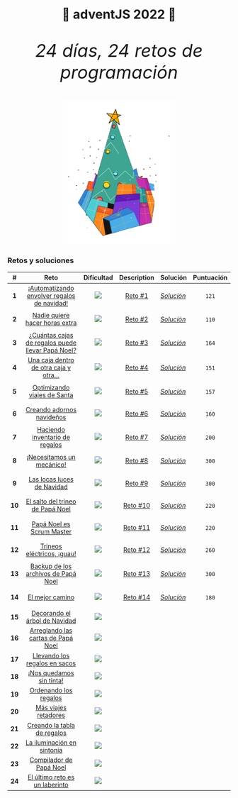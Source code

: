 <h1 align="center">🎄 adventJS 2022 🎄</h1>

<p align="center" style="font-size:40px"><em>24 días, 24 retos de programación</em></p>

<p align="center"> 
  <img width=50% src=../images/2022/chrismas-tree.png/>
</p>

<h3>Retos y soluciones</h3>

|   #    |                                                Reto                                                 |                               Dificultad                               |                                                  Description                                                   | Solución                                                                                                        | Puntuación                             |
| :----: | :-------------------------------------------------------------------------------------------------: | :--------------------------------------------------------------------: | :------------------------------------------------------------------------------------------------------------: | --------------------------------------------------------------------------------------------------------------- | -------------------------------------- |
| **1**  |    [¡Automatizando envolver regalos de navidad!](https://2022.adventjs.dev/es/challenges/2022/1)    | [![](https://img.shields.io/badge/-Fácil-brightgreen?style=plastic)]() |  [Reto #1](https://github.com/ElenaPalomar/adventJS/blob/main/adventjs-2022/challenges/challenge-1/README.md)  | [_Solución_](https://github.com/ElenaPalomar/adventJS/blob/main/adventjs-2022/challenges/challenge-1/index.js)  | <p align="center"><code>121</code></p> |
| **2**  |          [Nadie quiere hacer horas extra](https://2022.adventjs.dev/es/challenges/2022/2)           | [![](https://img.shields.io/badge/-Fácil-brightgreen?style=plastic)]() |  [Reto #2](https://github.com/ElenaPalomar/adventJS/blob/main/adventjs-2022/challenges/challenge-2/README.md)  | [_Solución_](https://github.com/ElenaPalomar/adventJS/blob/main/adventjs-2022/challenges/challenge-2/index.js)  | <p align="center"><code>110</code></p> |
| **3**  | [¿Cuántas cajas de regalos puede llevar Papá Noel?](https://2022.adventjs.dev/es/challenges/2022/3) | [![](https://img.shields.io/badge/-Fácil-brightgreen?style=plastic)]() |  [Reto #3](https://github.com/ElenaPalomar/adventJS/blob/main/adventjs-2022/challenges/challenge-3/README.md)  | [_Solución_](https://github.com/ElenaPalomar/adventJS/blob/main/adventjs-2022/challenges/challenge-3/index.js)  | <p align="center"><code>164</code></p> |
| **4**  |      [Una caja dentro de otra caja y otra...](https://2022.adventjs.dev/es/challenges/2022/4)       |   [![](https://img.shields.io/badge/-Medio-F39C12?style=plastic)]()    |  [Reto #4](https://github.com/ElenaPalomar/adventJS/blob/main/adventjs-2022/challenges/challenge-4/README.md)  | [_Solución_](https://github.com/ElenaPalomar/adventJS/blob/main/adventjs-2022/challenges/challenge-4/index.js)  | <p align="center"><code>151</code></p> |
| **5**  |            [Optimizando viajes de Santa](https://2022.adventjs.dev/es/challenges/2022/5)            |  [![](https://img.shields.io/badge/-Difícil-C0392B?style=plastic)]()   |  [Reto #5](https://github.com/ElenaPalomar/adventJS/blob/main/adventjs-2022/challenges/challenge-5/README.md)  | [_Solución_](https://github.com/ElenaPalomar/adventJS/blob/main/adventjs-2022/challenges/challenge-5/index.js)  | <p align="center"><code>157</code></p> |
| **6**  |             [Creando adornos navideños](https://2022.adventjs.dev/es/challenges/2022/6)             |   [![](https://img.shields.io/badge/-Medio-F39C12?style=plastic)]()    |  [Reto #6](https://github.com/ElenaPalomar/adventJS/blob/main/adventjs-2022/challenges/challenge-6/README.md)  | [_Solución_](https://github.com/ElenaPalomar/adventJS/blob/main/adventjs-2022/challenges/challenge-6/index.js)  | <p align="center"><code>160</code></p> |
| **7**  |          [Haciendo inventario de regalos](https://2022.adventjs.dev/es/challenges/2022/7)           | [![](https://img.shields.io/badge/-Fácil-brightgreen?style=plastic)]() |  [Reto #7](https://github.com/ElenaPalomar/adventJS/blob/main/adventjs-2022/challenges/challenge-7/README.md)  | [_Solución_](https://github.com/ElenaPalomar/adventJS/blob/main/adventjs-2022/challenges/challenge-7/index.js)  | <p align="center"><code>200</code></p> |
| **8**  |             [¡Necesitamos un mecánico!](https://2022.adventjs.dev/es/challenges/2022/8)             |   [![](https://img.shields.io/badge/-Medio-F39C12?style=plastic)]()    |  [Reto #8](https://github.com/ElenaPalomar/adventJS/blob/main/adventjs-2022/challenges/challenge-8/README.md)  | [_Solución_](https://github.com/ElenaPalomar/adventJS/blob/main/adventjs-2022/challenges/challenge-8/index.js)  | <p align="center"><code>300</code></p> |
| **9**  |            [Las locas luces de Navidad](https://2022.adventjs.dev/es/challenges/2022/9)             | [![](https://img.shields.io/badge/-Fácil-brightgreen?style=plastic)]() |  [Reto #9](https://github.com/ElenaPalomar/adventJS/blob/main/adventjs-2022/challenges/challenge-9/README.md)  | [_Solución_](https://github.com/ElenaPalomar/adventJS/blob/main/adventjs-2022/challenges/challenge-9/index.js)  | <p align="center"><code>300</code></p> |
| **10** |         [El salto del trineo de Papá Noel](https://2022.adventjs.dev/es/challenges/2022/10)         |   [![](https://img.shields.io/badge/-Medio-F39C12?style=plastic)]()    | [Reto #10](https://github.com/ElenaPalomar/adventJS/blob/main/adventjs-2022/challenges/challenge-10/README.md) | [_Solución_](https://github.com/ElenaPalomar/adventJS/blob/main/adventjs-2022/challenges/challenge-10/index.js) | <p align="center"><code>220</code></p> |
| **11** |            [Papá Noel es Scrum Master](https://2022.adventjs.dev/es/challenges/2022/11)             |  [![](https://img.shields.io/badge/-Difícil-C0392B?style=plastic)]()   | [Reto #11](https://github.com/ElenaPalomar/adventJS/blob/main/adventjs-2022/challenges/challenge-11/README.md) | [_Solución_](https://github.com/ElenaPalomar/adventJS/blob/main/adventjs-2022/challenges/challenge-11/index.js) | <p align="center"><code>220</code></p> |
| **12** |            [Trineos eléctricos, ¡guau!](https://2022.adventjs.dev/es/challenges/2022/12)            |   [![](https://img.shields.io/badge/-Medio-F39C12?style=plastic)]()    | [Reto #12](https://github.com/ElenaPalomar/adventJS/blob/main/adventjs-2022/challenges/challenge-12/README.md) | [_Solución_](https://github.com/ElenaPalomar/adventJS/blob/main/adventjs-2022/challenges/challenge-12/index.js) | <p align="center"><code>260</code></p> |
| **13** |       [Backup de los archivos de Papá Noel](https://2022.adventjs.dev/es/challenges/2022/13)        | [![](https://img.shields.io/badge/-Fácil-brightgreen?style=plastic)]() | [Reto #13](https://github.com/ElenaPalomar/adventJS/blob/main/adventjs-2022/challenges/challenge-13/README.md) | [_Solución_](https://github.com/ElenaPalomar/adventJS/blob/main/adventjs-2022/challenges/challenge-13/index.js) | <p align="center"><code>300</code></p> |
| **14** |                 [El mejor camino](https://2022.adventjs.dev/es/challenges/2022/14)                  |   [![](https://img.shields.io/badge/-Medio-F39C12?style=plastic)]()    | [Reto #14](https://github.com/ElenaPalomar/adventJS/blob/main/adventjs-2022/challenges/challenge-14/README.md) | [_Solución_](https://github.com/ElenaPalomar/adventJS/blob/main/adventjs-2022/challenges/challenge-14/index.js) | <p align="center"><code>180</code></p> |
| **15** |          [Decorando el árbol de Navidad](https://2022.adventjs.dev/es/challenges/2022/15)           |   [![](https://img.shields.io/badge/-Medio-F39C12?style=plastic)]()    |                                                                                                                |                                                                                                                 |                                        |
| **16** |        [Arreglando las cartas de Papá Noel](https://2022.adventjs.dev/es/challenges/2022/16)        |  [![](https://img.shields.io/badge/-Difícil-C0392B?style=plastic)]()   |                                                                                                                |                                                                                                                 |                                        |
| **17** |          [Llevando los regalos en sacos](https://2022.adventjs.dev/es/challenges/2022/17)           |   [![](https://img.shields.io/badge/-Medio-F39C12?style=plastic)]()    |                                                                                                                |                                                                                                                 |                                        |
| **18** |             [¡Nos quedamos sin tinta!](https://2022.adventjs.dev/es/challenges/2022/18)             | [![](https://img.shields.io/badge/-Fácil-brightgreen?style=plastic)]() |                                                                                                                |                                                                                                                 |                                        |
| **19** |              [Ordenando los regalos](https://2022.adventjs.dev/es/challenges/2022/19)               | [![](https://img.shields.io/badge/-Fácil-brightgreen?style=plastic)]() |                                                                                                                |                                                                                                                 |                                        |
| **20** |               [Más viajes retadores](https://2022.adventjs.dev/es/challenges/2022/20)               |  [![](https://img.shields.io/badge/-Difícil-C0392B?style=plastic)]()   |                                                                                                                |                                                                                                                 |                                        |
| **21** |           [Creando la tabla de regalos](https://2022.adventjs.dev/es/challenges/2022/21)            |   [![](https://img.shields.io/badge/-Medio-F39C12?style=plastic)]()    |                                                                                                                |                                                                                                                 |                                        |
| **22** |            [La iluminación en sintonía](https://2022.adventjs.dev/es/challenges/2022/22)            | [![](https://img.shields.io/badge/-Fácil-brightgreen?style=plastic)]() |                                                                                                                |                                                                                                                 |                                        |
| **23** |             [Compilador de Papá Noel](https://2022.adventjs.dev/es/challenges/2022/23)              |  [![](https://img.shields.io/badge/-Difícil-C0392B?style=plastic)]()   |                                                                                                                |                                                                                                                 |                                        |
| **24** |          [El último reto es un laberinto](https://2022.adventjs.dev/es/challenges/2022/24)          |  [![](https://img.shields.io/badge/-Difícil-C0392B?style=plastic)]()   |                                                                                                                |                                                                                                                 |                                        |
